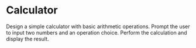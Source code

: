 # Calculator
Design a simple calculator with basic arithmetic operations. Prompt the user to input two numbers and an operation choice.  Perform the calculation and display the result.
